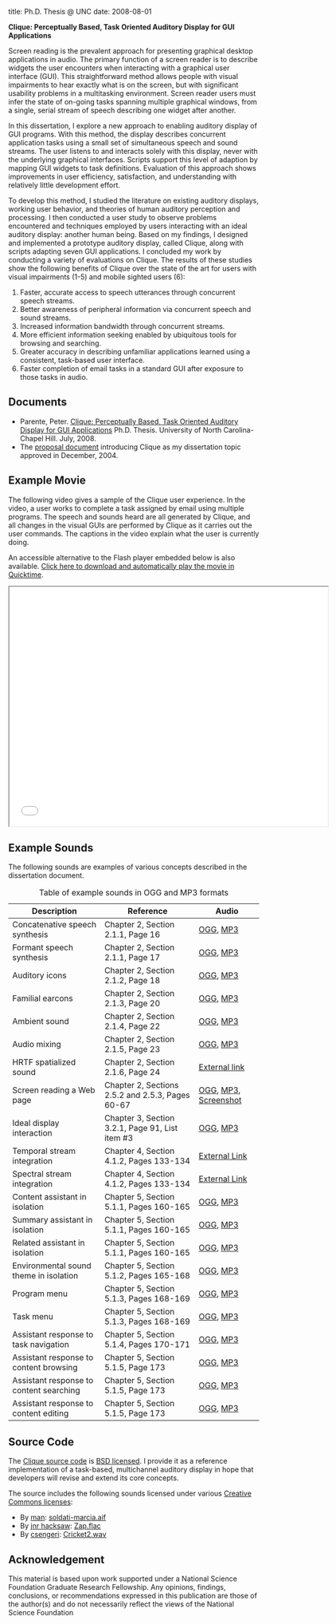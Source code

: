title: Ph.D. Thesis @ UNC
date: 2008-08-01

**Clique: Perceptually Based, Task Oriented Auditory Display for GUI Applications**

Screen reading is the prevalent approach for presenting graphical desktop applications in audio. The primary function of a screen reader is to describe widgets the user encounters when interacting with a graphical user interface (GUI). This straightforward method allows people with visual impairments to hear exactly what is on the screen, but with significant usability problems in a multitasking environment. Screen reader users must infer the state of on-going tasks spanning multiple graphical windows, from a single, serial stream of speech describing one widget after another.

In this dissertation, I explore a new approach to enabling auditory display of GUI programs. With this method, the display describes concurrent application tasks using a small set of simultaneous speech and sound streams. The user listens to and interacts solely with this display, never with the underlying graphical interfaces. Scripts support this level of adaption by mapping GUI widgets to task definitions. Evaluation of this approach shows improvements in user efficiency, satisfaction, and understanding with relatively little development effort.

To develop this method, I studied the literature on existing auditory displays, working user behavior, and theories of human auditory perception and processing. I then conducted a user study to observe problems encountered and techniques employed by users interacting with an ideal auditory display: another human being. Based on my findings, I designed and implemented a prototype auditory display, called Clique, along with scripts adapting seven GUI applications. I concluded my work by conducting a variety of evaluations on Clique. The results of these studies show the following benefits of Clique over the state of the art for users with visual impairments (1-5) and mobile sighted users (6):

1. Faster, accurate access to speech utterances through concurrent speech streams.
2. Better awareness of peripheral information via concurrent speech and sound streams.
3. Increased information bandwidth through concurrent streams.
4. More efficient information seeking enabled by ubiquitous tools for browsing and searching.
5. Greater accuracy in describing unfamiliar applications learned using a consistent, task-based user interface.
6. Faster completion of email tasks in a standard GUI after exposure to those tasks in audio.

## Documents

* Parente, Peter. [Clique: Perceptually Based, Task Oriented Auditory Display for GUI Applications](https://s3.amazonaws.com/mindtrove/clique/parente-clique.pdf) Ph.D. Thesis. University of North Carolina-Chapel Hill. July, 2008.
* The [proposal document](https://s3.amazonaws.com/mindtrove/clique/parente-proposal.pdf) introducing Clique as my dissertation topic approved in December, 2004.

## Example Movie

The following video gives a sample of the Clique user experience. In the video, a user works to complete a task assigned by email using multiple programs. The speech and sounds heard are all generated by Clique, and all changes in the visual GUIs are performed by Clique as it carries out the user commands. The captions in the video explain what the user is currently doing.

An accessible alternative to the Flash player embedded below is also available. [Click here to download and automatically play the movie in Quicktime](https://s3.amazonaws.com/mindtrove/clique/clique.mov).

<div class="centered">
<iframe src="//player.vimeo.com/video/1206595" width="640" height="480" webkitallowfullscreen mozallowfullscreen allowfullscreen></iframe>
</div>

## Example Sounds

The following sounds are examples of various concepts described in the dissertation document.

<table><caption>Table of example sounds in OGG and MP3 formats</caption>
<thead>
<tr>
<th>Description</th>
<th>Reference</th>
<th>Audio</th>
</tr>
</thead>
<tbody>
<tr>
<td>Concatenative speech synthesis</td>
<td>Chapter 2, Section 2.1.1, Page 16</td>
<td><a href="https://s3.amazonaws.com/mindtrove/clique/concatenative.ogg">OGG</a>, <a href="https://s3.amazonaws.com/mindtrove/clique/concatenative.mp3">MP3</a></td>
</tr>
<tr>
<td>Formant speech synthesis</td>
<td>Chapter 2, Section 2.1.1, Page 17</td>
<td><a href="https://s3.amazonaws.com/mindtrove/clique/formant.ogg">OGG</a>, <a href="https://s3.amazonaws.com/mindtrove/clique/formant.mp3">MP3</a></td>
</tr>
<tr>
<td>Auditory icons</td>
<td>Chapter 2, Section 2.1.2, Page 18</td>
<td><a href="https://s3.amazonaws.com/mindtrove/clique/auditoryicons.ogg">OGG</a>, <a href="https://s3.amazonaws.com/mindtrove/clique/auditoryicons.mp3">MP3</a></td>
</tr>
<tr>
<td>Familial earcons</td>
<td>Chapter 2, Section 2.1.3, Page 20</td>
<td><a href="https://s3.amazonaws.com/mindtrove/clique/earcons.ogg">OGG</a>, <a href="https://s3.amazonaws.com/mindtrove/clique/earcons.mp3">MP3</a></td>
</tr>
<tr>
<td>Ambient sound</td>
<td>Chapter 2, Section 2.1.4, Page 22</td>
<td><a href="https://s3.amazonaws.com/mindtrove/clique/ambient.ogg">OGG</a>, <a href="https://s3.amazonaws.com/mindtrove/clique/ambient.mp3">MP3</a></td>
</tr>
<tr>
<td>Audio mixing</td>
<td>Chapter 2, Section 2.1.5, Page 23</td>
<td><a href="https://s3.amazonaws.com/mindtrove/clique/mixing.ogg">OGG</a>, <a href="https://s3.amazonaws.com/mindtrove/clique/mixing.mp3">MP3</a></td>
</tr>
<tr>
<td>HRTF spatialized sound</td>
<td>Chapter 2, Section 2.1.6, Page 24</td>
<td><a href="http://eamusic.dartmouth.edu/~corey/cmj_sound_ex/cmj_sound_ex.html">External link</a></td>
</tr>
<tr>
<td>Screen reading a Web page</td>
<td>Chapter 2, Sections 2.5.2 and 2.5.3, Pages 60-67</td>
<td><a href="https://s3.amazonaws.com/mindtrove/clique/screenreader.ogg">OGG</a>, <a href="https://s3.amazonaws.com/mindtrove/clique/screenreader.mp3">MP3</a>, <a href="https://s3.amazonaws.com/mindtrove/clique/cs-homepage.png">Screenshot</a></td>
</tr>
<tr>
<td>Ideal display interaction</td>
<td>Chapter 3, Section 3.2.1, Page 91, List item #3</td>
<td><a href="https://s3.amazonaws.com/mindtrove/clique/ideal.ogg">OGG</a>, <a href="https://s3.amazonaws.com/mindtrove/clique/ideal.mp3">MP3</a></td>
</tr>
<tr>
<td>Temporal stream integration</td>
<td>Chapter 4, Section 4.1.2, Pages 133-134</td>
<td><a href="http://www.psych.mcgill.ca/labs/auditory/bregmancd.html#listof">External Link</a></td>
</tr>
<tr>
<td>Spectral stream integration</td>
<td>Chapter 4, Section 4.1.2, Pages 133-134</td>
<td><a href="http://www.psych.mcgill.ca/labs/auditory/bregmancd.html#listof">External Link</a></td>
</tr>
<tr>
<td>Content assistant in isolation</td>
<td>Chapter 5, Section 5.1.1, Pages 160-165</td>
<td><a href="https://s3.amazonaws.com/mindtrove/clique/content.ogg">OGG</a>, <a href="https://s3.amazonaws.com/mindtrove/clique/content.mp3">MP3</a></td>
</tr>
<tr>
<td>Summary assistant in isolation</td>
<td>Chapter 5, Section 5.1.1, Pages 160-165</td>
<td><a href="https://s3.amazonaws.com/mindtrove/clique/summary.ogg">OGG</a>, <a href="https://s3.amazonaws.com/mindtrove/clique/summary.mp3">MP3</a></td>
</tr>
<tr>
<td>Related assistant in isolation</td>
<td>Chapter 5, Section 5.1.1, Pages 160-165</td>
<td><a href="https://s3.amazonaws.com/mindtrove/clique/related.ogg">OGG</a>, <a href="https://s3.amazonaws.com/mindtrove/clique/related.mp3">MP3</a></td>
</tr>
<tr>
<td>Environmental sound theme in isolation</td>
<td>Chapter 5, Section 5.1.2, Pages 165-168</td>
<td><a href="https://s3.amazonaws.com/mindtrove/clique/theme.ogg">OGG</a>, <a href="https://s3.amazonaws.com/mindtrove/clique/theme.mp3">MP3</a></td>
</tr>
<tr>
<td>Program menu</td>
<td>Chapter 5, Section 5.1.3, Pages 168-169</td>
<td><a href="https://s3.amazonaws.com/mindtrove/clique/programmenu.ogg">OGG</a>, <a href="https://s3.amazonaws.com/mindtrove/clique/programmenu.mp3">MP3</a></td>
</tr>
<tr>
<td>Task menu</td>
<td>Chapter 5, Section 5.1.3, Pages 168-169</td>
<td><a href="https://s3.amazonaws.com/mindtrove/clique/taskmenu.ogg">OGG</a>, <a href="https://s3.amazonaws.com/mindtrove/clique/taskmenu.mp3">MP3</a></td>
</tr>
<tr>
<td>Assistant response to task navigation</td>
<td>Chapter 5, Section 5.1.4, Pages 170-171</td>
<td><a href="https://s3.amazonaws.com/mindtrove/clique/tasknav2.ogg">OGG</a>, <a href="https://s3.amazonaws.com/mindtrove/clique/tasknav2.mp3">MP3</a></td>
</tr>
<tr>
<td>Assistant response to content browsing</td>
<td>Chapter 5, Section 5.1.5, Page 173</td>
<td><a href="https://s3.amazonaws.com/mindtrove/clique/browse.ogg">OGG</a>, <a href="https://s3.amazonaws.com/mindtrove/clique/browse.mp3">MP3</a></td>
</tr>
<tr>
<td>Assistant response to content searching</td>
<td>Chapter 5, Section 5.1.5, Page 173</td>
<td><a href="https://s3.amazonaws.com/mindtrove/clique/search.ogg">OGG</a>, <a href="https://s3.amazonaws.com/mindtrove/clique/search.mp3">MP3</a></td>
</tr>
<tr>
<td>Assistant response to content editing</td>
<td>Chapter 5, Section 5.1.5, Page 173</td>
<td><a href="https://s3.amazonaws.com/mindtrove/clique/edit.ogg">OGG</a>, <a href="https://s3.amazonaws.com/mindtrove/clique/edit.mp3">MP3</a></td>
</tr>
</tbody>
</table>

## Source Code

The [Clique source code](https://github.com/parente/clique) is  [BSD licensed](http://www.opensource.org/licenses/bsd-license.php). I provide it as a reference implementation of a task-based, multichannel auditory display in hope that developers will revise and extend its core concepts.

The source includes the following sounds licensed under various [Creative Commons licenses](http://creativecommons.org/):

* By <a href="http://freesound.iua.upf.edu/usersViewSingle.php?id=14447">man</a>: <a href="http://freesound.iua.upf.edu/samplesViewSingle.php?id=14624">soldati-marcia.aif</a>
* By <a href="http://freesound.iua.upf.edu/usersViewSingle.php?id=29612">jnr hacksaw</a>: <a href="http://freesound.iua.upf.edu/samplesViewSingle.php?id=11221">Zap.flac</a>
* By <a href="http://freesound.iua.upf.edu/usersViewSingle.php?id=197070">csengeri</a>: <a href="http://freesound.iua.upf.edu/samplesViewSingle.php?id=34218">Cricket2.wav</a>


## Acknowledgement

This material is based upon work supported under a National Science Foundation Graduate Research Fellowship. Any opinions, findings, conclusions, or recommendations expressed in this publication are those of the author(s) and do not necessarily reflect the views of the National Science Foundation
